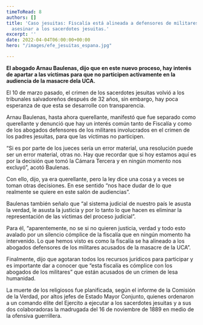```yaml
---
timeToRead: 8
authors: []
title: 'Caso jesuitas: Fiscalía está alineada a defensores de militares acusados de
  asesinar a los sacerdotes jesuitas.'
excerpt: ''
date: 2022-04-04T06:00:00+00:00
hero: "/images/efe_jesuitas_espana.jpg"

---
```

**El abogado Arnau Baulenas, dijo que en este nuevo proceso, hay interés de apartar a las víctimas para que no participen activamente en la audiencia de la masacre dela UCA.**

El 10 de marzo pasado, el crimen de los sacerdotes jesuitas volvió a los tribunales salvadoreños después de 32 años, sin embargo, hay poca esperanza de que esta se desarrolle con transparencia.

Arnau Baulenas, hasta ahora querellante, manifestó que fue separado como querellante y denunció que hay un interés común tanto de Fiscalía y como de los abogados defensores de los militares involucrados en el crimen de los padres jesuitas, para que las víctimas no participen.

“Si es por parte de los jueces sería un error material, una resolución puede ser un error material, otras no. Hay que recordar que si hoy estamos aquí es por la decisión que tomó la Cámara Tercera y en ningún momento nos excluyó”, acotó Baulenas.

Con ello, dijo, ya era querellante, pero la ley dice una cosa y a veces se toman otras decisiones. En ese sentido “nos hace dudar de lo que realmente se quiere en este salón de audiencias”.

Baulenas también señalo que “al sistema judicial de nuestro país le asusta la verdad, le asusta la justicia y por lo tanto lo que hacen es eliminar la representación de las víctimas del proceso judicial”.

Para él, “aparentemente, no se si no quieren justicia, verdad y todo esto avalado por un silencio cómplice de la fiscalía que en ningún momento ha intervenido. Lo que hemos visto es como la fiscalía se ha alineado a los abogados defensores de los militares acusados de la masacre de la UCA”.

Finalmente, dijo que agotaran todos los recursos jurídicos para participar y es importante dar a conocer que “esta fiscalía es cómplice con los abogados de los militares” que están acusados de un crimen de lesa humanidad.

La muerte de los religiosos fue planificada, según el informe de la Comisión de la Verdad, por altos jefes de Estado Mayor Conjunto, quienes ordenaron a un comando élite del Ejercito a ejecutar a los sacerdotes jesuitas y a sus dos colaboradoras la madrugada del 16 de noviembre de 1889 en medio de la ofensiva guerrillera.